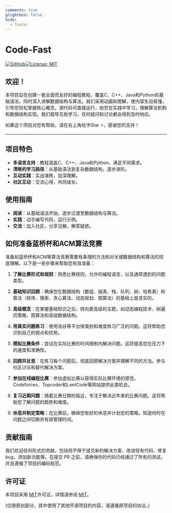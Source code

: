 ```yaml
---
comments: true
glightbox: false
hide:
  - footer
---
```


# Code-Fast

[![GitHub](https://img.shields.io/badge/GitHub-Repository-blue.svg)](https://github.com/Swcmb/Code-Fast.github.io/)[![License: MIT](https://img.shields.io/badge/License-MIT-yellow.svg)](https://opensource.org/licenses/MIT)

## 欢迎！

本项目旨在创建一套全面而友好的编程教程，覆盖C、C++、Java和Python的基础语法，同时深入讲解数据结构与算法。我们采用动画和图解，使内容生动易懂，引导您轻松掌握核心概念。源代码可直接运行，助您在实践中学习，理解算法机制和数据结构实现。我们倡导互助学习，任何疑问和讨论都会得到及时响应。

如果这个项目对您有帮助，请在右上角给予Star :star:，感谢您的支持！

---

## 项目特色

- **多语言支持**：教程涵盖C、C++、Java和Python，满足不同需求。
- **清晰的学习路径**：从基础语法到复杂数据结构，逐步进阶。
- **互动实践**：实战演练，加深理解。
- **社区互动**：交流心得，共同成长。

## 使用指南

- **阅读**：从基础语法开始，逐步过渡至数据结构与算法。
- **实践**：动手编写代码，运行示例。
- **交流**：加入社区，分享见解，解答疑惑。

## 如何准备蓝桥杯和ACM算法竞赛

准备如蓝桥杯和ACM等算法竞赛需要有条理的方法和对关键数据结构和算法的彻底理解。以下是一些步骤来帮助您有效准备：

1. **了解比赛形式和规则**：熟悉比赛规则，允许的编程语言，以及通常遇到的问题类型。

2. **基础知识回顾**：确保您在数据结构（数组、链表、栈、队列、树、哈希表）和算法（排序、搜索、贪心算法、动态规划、图算法）的基础上是坚实的。

3. **高级概念**：在掌握基础知识之后，转向更高级的主题，如动态编程技术、树遍历策略、图算法和高级数据结构。

4. **用真实问题练习**：使用洛谷等平台按类别和难度练习广泛的问题。这将帮助您识别自己的弱点和优势。

5. **模拟比赛条件**：尝试在实际比赛的时间限制内解决问题。这将提高您在压力下的速度和准确性。

6. **回顾并反思**：在练习每个问题后，彻底回顾解决方案并理解不同的方法。参与社区讨论和替代解决方案。

7. **参加在线编程比赛**：参加虚拟比赛以获得实际比赛环境的感觉。Codeforces、Topcoder和LeetCode等网站提供此类机会。

8. **复习近期问题**：随着比赛日期的临近，专注于解决近年来的比赛问题。这将帮助您了解问题的趋势和难度。

9. **休息并制定策略**：在比赛前，确保您有好的休息并计划您的策略。知道何时在问题之间切换并有效管理时间。

## 贡献指南

我们欢迎任何形式的贡献，包括但不限于提交新的解决方案、改进现有代码、修复 bug、添加新功能等。在提交 PR 之前，请确保你的代码已经通过了所有的测试，并且遵循了项目的编码规范。

## 许可证

本项目采用 [MIT](https://opensource.org/license/MIT)许可证，详情请参阅  [MIT](https://opensource.org/license/MIT)。

(仅限原创部分，其中使用了其他开源项目的内容，请遵循原项目的协议。)
